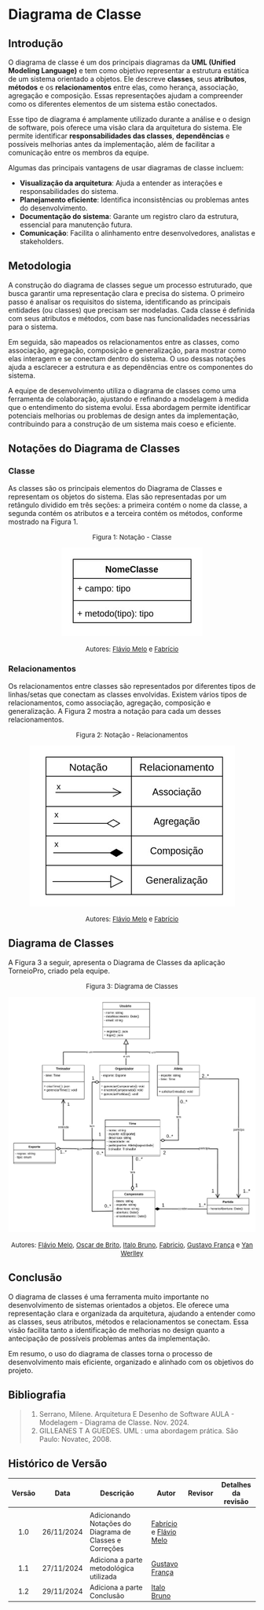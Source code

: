 # Diagrama de Classe

## Introdução

O diagrama de classe é um dos principais diagramas da **UML (Unified Modeling Language)** e tem como objetivo representar a estrutura estática de um sistema orientado a objetos. Ele descreve **classes**, seus **atributos**, **métodos** e os **relacionamentos** entre elas, como herança, associação, agregação e composição. Essas representações ajudam a compreender como os diferentes elementos de um sistema estão conectados.

Esse tipo de diagrama é amplamente utilizado durante a análise e o design de software, pois oferece uma visão clara da arquitetura do sistema. Ele permite identificar **responsabilidades das classes**, **dependências** e possíveis melhorias antes da implementação, além de facilitar a comunicação entre os membros da equipe.

Algumas das principais vantagens de usar diagramas de classe incluem:

- **Visualização da arquitetura**: Ajuda a entender as interações e responsabilidades do sistema.
- **Planejamento eficiente**: Identifica inconsistências ou problemas antes do desenvolvimento.
- **Documentação do sistema**: Garante um registro claro da estrutura, essencial para manutenção futura.
- **Comunicação**: Facilita o alinhamento entre desenvolvedores, analistas e stakeholders.


## Metodologia

A construção do diagrama de classes segue um processo estruturado, que busca garantir uma representação clara e precisa do sistema. O primeiro passo é analisar os requisitos do sistema, identificando as principais entidades (ou classes) que precisam ser modeladas. Cada classe é definida com seus atributos e métodos, com base nas funcionalidades necessárias para o sistema.

Em seguida, são mapeados os relacionamentos entre as classes, como associação, agregação, composição e generalização, para mostrar como elas interagem e se conectam dentro do sistema. O uso dessas notações ajuda a esclarecer a estrutura e as dependências entre os componentes do sistema.

A equipe de desenvolvimento utiliza o diagrama de classes como uma ferramenta de colaboração, ajustando e refinando a modelagem à medida que o entendimento do sistema evolui. Essa abordagem permite identificar potenciais melhorias ou problemas de design antes da implementação, contribuindo para a construção de um sistema mais coeso e eficiente.

## Notações do Diagrama de Classes

### Classe

As classes são os principais elementos do Diagrama de Classes e representam os objetos do sistema. Elas são representadas por um retângulo dividido em três seções: a primeira contém o nome da classe, a segunda contém os atributos e a terceira contém os métodos, conforme mostrado na Figura 1.


<center>

<font size="2"><p style="text-align: center">Figura 1: Notação - Classe </p></font>

![DiagramaDeClasse](../../Assets/classe.jpg)


<font size="2"><p style="text-align: center">Autores: [Flávio Melo](https://github.com/flavioovatsug) e [Fabrício](https://github.com/FabricioDeQueiroz)</p></font>

</center>

### Relacionamentos

Os relacionamentos entre classes são representados por diferentes tipos de linhas/setas que conectam as classes envolvidas. Existem vários tipos de relacionamentos, como associação, agregação, composição e generalização. A Figura 2 mostra a notação para cada um desses relacionamentos.

<center>

<font size="2"><p style="text-align: center">Figura 2: Notação - Relacionamentos </p></font>

![DiagramaDeClasse](../../Assets/relacionamentos.jpg)


<font size="2"><p style="text-align: center">Autores: [Flávio Melo](https://github.com/flavioovatsug) e [Fabrício](https://github.com/FabricioDeQueiroz)</p></font>

</center>

## Diagrama de Classes

A Figura 3 a seguir, apresenta o Diagrama de Classes da aplicação TorneioPro, criado pela equipe.

<center>

<font size="2"><p style="text-align: center">Figura 3: Diagrama de Classes </p></font>

![DiagramaDeClasse](../../Assets/diagrama_de_classes.jpg)


<font size="2"><p style="text-align: center">Autores: [Flávio Melo](https://github.com/flavioovatsug), [Oscar de Brito](https://github.com/OscarDeBrito), [Italo Bruno](https://github.com/italobrunom), [Fabricio](https://github.com/FabricioDeQueiroz), [Gustavo França](https://github.com/gustavofbsy)  e [Yan Werlley](https://github.com/YanWerlley) </p></font>

</center>

## Conclusão

O diagrama de classes é uma ferramenta muito importante no desenvolvimento de sistemas orientados a objetos. Ele oferece uma representação clara e organizada da arquitetura, ajudando a entender como as classes, seus atributos, métodos e relacionamentos se conectam. Essa visão facilita tanto a identificação de melhorias no design quanto a antecipação de possíveis problemas antes da implementação.

Em resumo, o uso do diagrama de classes torna o processo de desenvolvimento mais eficiente, organizado e alinhado com os objetivos do projeto.

## Bibliografia

> 1. Serrano, Milene. Arquitetura E Desenho de Software AULA - Modelagem - Diagrama de Classe. Nov. 2024.
> 2. GILLEANES T A GUEDES. UML : uma abordagem prática. São Paulo: Novatec, 2008.

## Histórico de Versão

|Versão|Data|Descrição|Autor|Revisor| Detalhes da revisão |
|:----:|----|---------|-----|:-------:|-----| 
|  |  |  |  |  | |
| 1.0 | 26/11/2024 | Adicionando Notações do Diagrama de Classes e Correções | [Fabrício](https://github.com/FabricioDeQueiroz) e [Flávio Melo](https://github.com/flavioovatsug) |  | |
| 1.1 | 27/11/2024 | Adiciona a parte metodológica utilizada | [Gustavo França](https://github.com/gustavofbs) |  | |
| 1.2 | 29/11/2024 | Adiciona a parte Conclusão | [Italo Bruno](https://github.com/italobrunom) |  | |